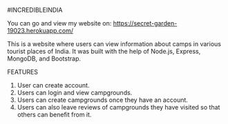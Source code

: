 #INCREDIBLEINDIA

You can go and view my website on: https://secret-garden-19023.herokuapp.com/

This is a website where users can view information about camps in various tourist places of India. It was built with the help of 
Node.js, Express, MongoDB, and Bootstrap.

FEATURES
1) User can create account.
2) Users can login and view campgrounds.
3) Users can create campgrounds once they have an account.
4) Users can also leave reviews of campgrounds they have visited so that others can benefit from it.


